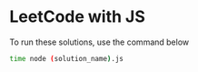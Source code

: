 # LeetCode with JS

To run these solutions, use the command below

```bash
time node (solution_name).js
```